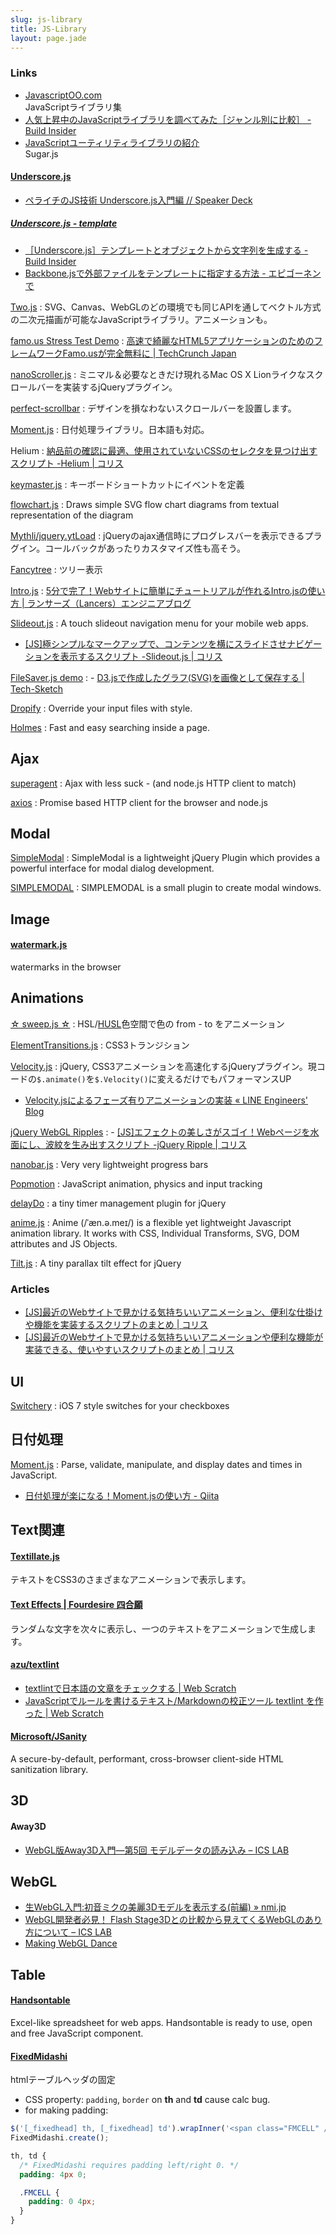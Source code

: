 ```yaml
---
slug: js-library
title: JS-Library
layout: page.jade
---
```


### Links
- [JavascriptOO.com](http://www.javascriptoo.com/)  
  JavaScriptライブラリ集
- [人気上昇中のJavaScriptライブラリを調べてみた［ジャンル別に比較］ - Build Insider](http://www.buildinsider.net/web/popularjslib/2014)
- [JavaScriptユーティリティライブラリの紹介](http://www.slideshare.net/yusukehirao/javascript-28744332)  
  Sugar.js

#### [Underscore.js](http://underscorejs.org/)

- [ペライチのJS技術 Underscore.js入門編 // Speaker Deck](https://speakerdeck.com/katsukii/peraitifalsejsji-shu-underscore-dot-jsru-men-bian)

##### [Underscore.js - template](http://underscorejs.org/#template)
- [［Underscore.js］テンプレートとオブジェクトから文字列を生成する - Build Insider](http://www.buildinsider.net/web/bookjslib111/101)
- [Backbone.jsで外部ファイルをテンプレートに指定する方法 - エピゴーネンで](http://epigonen190.blog.fc2.com/blog-entry-57.html)

[Two.js](http://jonobr1.github.io/two.js/)
: SVG、Canvas、WebGLのどの環境でも同じAPIを通してベクトル方式の二次元描画が可能なJavaScriptライブラリ。アニメーションも。

[famo.us Stress Test Demo](http://www.famo.us/)
: [高速で綺麗なHTML5アプリケーションのためのフレームワークFamo.usが完全無料に | TechCrunch Japan](http://jp.techcrunch.com/2013/04/03/20130401famo-us-the-framework-for-fast-and-beautiful-html5-apps-will-be-free-thanks-to-huge-hardware-vendor-interest/)

[nanoScroller.js](http://jamesflorentino.github.io/nanoScrollerJS/)
: ミニマル＆必要なときだけ現れるMac OS X Lionライクなスクロールバーを実装するjQueryプラグイン。

[perfect-scrollbar](http://noraesae.github.io/perfect-scrollbar/)
: デザインを損なわないスクロールバーを設置します。

[Moment.js](http://momentjs.com/)
: 日付処理ライブラリ。日本語も対応。

Helium
: [納品前の確認に最適、使用されていないCSSのセレクタを見つけ出すスクリプト -Helium | コリス](http://coliss.com/articles/build-websites/operation/javascript/js-helium-for-discovering-unused-css.html)

[keymaster.js](https://github.com/madrobby/keymaster)
: キーボードショートカットにイベントを定義

[flowchart.js](http://adrai.github.io/flowchart.js/)
: Draws simple SVG flow chart diagrams from textual representation of the diagram

[Mythli/jquery.ytLoad](https://github.com/Mythli/jquery.ytLoad)
: jQueryのajax通信時にプログレスバーを表示できるプラグイン。コールバックがあったりカスタマイズ性も高そう。

[Fancytree](https://github.com/mar10/fancytree/)
: ツリー表示

[Intro.js](http://usablica.github.io/intro.js/)
: [5分で完了！Webサイトに簡単にチュートリアルが作れるIntro.jsの使い方 | ランサーズ（Lancers）エンジニアブログ](http://engineer.blog.lancers.jp/2015/02/introjs/)

[Slideout.js](https://mango.github.io/slideout/)
: A touch slideout navigation menu for your mobile web apps.

- [[JS]極シンプルなマークアップで、コンテンツを横にスライドさせナビゲーションを表示するスクリプト -Slideout.js | コリス](http://coliss.com/articles/build-websites/operation/javascript/js-slideout.html)

[FileSaver.js demo](http://eligrey.com/demos/FileSaver.js/)
: - [D3.jsで作成したグラフ(SVG)を画像として保存する | Tech-Sketch](http://tech-sketch.jp/2013/10/d3js-svg-convert-to-png.html)

[Dropify](http://jeremyfagis.github.io/dropify/)
: Override your input files with style.

[Holmes](https://haroen.me/holmes/)
: Fast and easy searching inside a page.


## Ajax
[superagent](https://github.com/visionmedia/superagent)
: Ajax with less suck - (and node.js HTTP client to match)

[axios](https://github.com/mzabriskie/axios)
: Promise based HTTP client for the browser and node.js


## Modal

[SimpleModal](http://www.ericmmartin.com/projects/simplemodal/)
: SimpleModal is a lightweight jQuery Plugin which provides a powerful interface for modal dialog development.

[SIMPLEMODAL](http://simplemodal.plasm.it/)
: SIMPLEMODAL is a small plugin to create modal windows.


## Image

#### [watermark.js](http://brianium.github.io/watermarkjs/)
watermarks in the browser


## Animations

[☆ sweep.js ☆](http://rileyjshaw.com/sweep/)
: HSL/[HUSL](http://www.boronine.com/husl/)色空間で色の from - to をアニメーション

[ElementTransitions.js](http://dan-silver.github.io/ElementTransitions.js/)
: CSS3トランジション

[Velocity.js](http://julian.com/research/velocity/)
: jQuery, CSS3アニメーションを高速化するjQueryプラグイン。現コードの`$.animate()`を`$.Velocity()`に変えるだけでもパフォーマンスUP
- [Velocity.jsによるフェーズ有りアニメーションの実装 « LINE Engineers' Blog](http://developers.linecorp.com/blog/?p=3230)

[jQuery WebGL Ripples](http://sirxemic.github.io/jquery.ripples/)
: - [[JS]エフェクトの美しさがスゴイ！Webページを水面にし、波紋を生み出すスクリプト -jQuery Ripple | コリス](http://coliss.com/articles/build-websites/operation/javascript/jquery-plugin-ripples.html)

[nanobar.js](http://nanobar.micronube.com/)
: Very very lightweight progress bars

[Popmotion](http://popmotion.io/)
: JavaScript animation, physics and input tracking

[delayDo](http://onopko.github.io/delayDo/)
: a tiny timer management plugin for jQuery

[anime.js](http://anime-js.com/)
: Anime (/ˈæn.ə.meɪ/) is a flexible yet lightweight Javascript animation library. It works with CSS, Individual Transforms, SVG, DOM attributes and JS Objects.

[Tilt\.js](http://gijsroge.github.io/tilt.js/)
: A tiny parallax tilt effect for jQuery

### Articles
- [[JS]最近のWebサイトで見かける気持ちいいアニメーション、便利な仕掛けや機能を実装するスクリプトのまとめ | コリス](http://coliss.com/articles/build-websites/operation/javascript/javascript-best-2015-july.html)
- [[JS]最近のWebサイトで見かける気持ちいいアニメーションや便利な機能が実装できる、使いやすいスクリプトのまとめ | コリス](http://coliss.com/articles/build-websites/operation/javascript/best-script-for-ui-march-2016.html)


## UI

[Switchery](http://abpetkov.github.io/switchery/)
: iOS 7 style switches for your checkboxes


## 日付処理

[Moment\.js](https://momentjs.com/)
: 
Parse, validate, manipulate, and display dates and times in JavaScript.
- [日付処理が楽になる！Moment\.jsの使い方 \- Qiita](http://qiita.com/kyota/items/806da61fb8fffa34b695)


## Text関連
#### [Textillate.js](http://jschr.github.io/textillate/)
テキストをCSS3のさまざまなアニメーションで表示します。

#### [Text Effects | Fourdesire 四合願](http://team.fourdesire.com/playgrounds/texteffects)
ランダムな文字を次々に表示し、一つのテキストをアニメーションで生成します。

#### [azu/textlint](https://github.com/azu/textlint)

- [textlintで日本語の文章をチェックする | Web Scratch](http://efcl.info/2015/09/10/introduce-textlint/)
- [JavaScriptでルールを書けるテキスト/Markdownの校正ツール textlint を作った | Web Scratch](http://efcl.info/2014/12/30/textlint/)

#### [Microsoft/JSanity](https://github.com/Microsoft/JSanity)
A secure-by-default, performant, cross-browser client-side HTML sanitization library.


## 3D
#### Away3D
- [WebGL版Away3D入門―第5回 モデルデータの読み込み – ICS LAB](http://ics-web.jp/lab/archives/3520)


## WebGL
- [生WebGL入門:初音ミクの美麗3Dモデルを表示する(前編) » nmi.jp](http://nmi.jp/archives/582)
- [WebGL開発者必見！ Flash Stage3Dとの比較から見えてくるWebGLのあり方について – ICS LAB](http://ics-web.jp/lab/archives/3865)
- [Making WebGL Dance](http://acko.net/files/fullfrontal/fullfrontal/webglmath/online.html)


## Table

#### [Handsontable](http://handsontable.com/)
Excel-like spreadsheet for web apps. Handsontable is ready to use, open and free JavaScript component.

#### [FixedMidashi](http://hp.vector.co.jp/authors/VA056612/fixed_midashi/manual/index.html)
htmlテーブルヘッダの固定

- CSS property: `padding`, `border` on __th__ and __td__ cause calc bug.
- for making padding:
```js
$('[_fixedhead] th, [_fixedhead] td').wrapInner('<span class="FMCELL" />');
FixedMidashi.create();
```
```scss
th, td {
  /* FixedMidashi requires padding left/right 0. */
  padding: 4px 0;

  .FMCELL {
    padding: 0 4px;
  }
}
```
